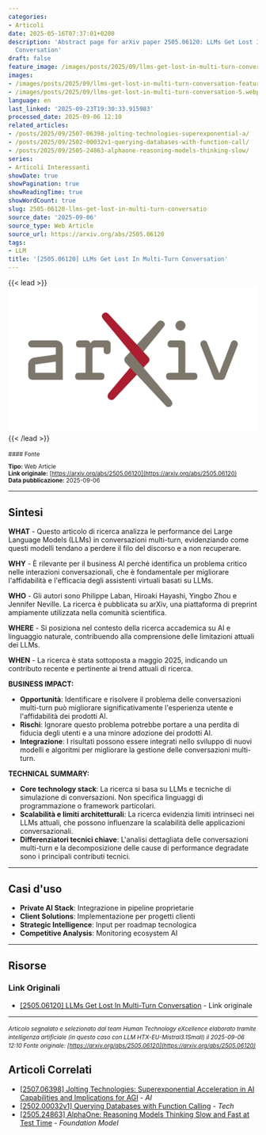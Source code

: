 ```yaml
---
categories:
- Articoli
date: 2025-05-16T07:37:01+0200
description: 'Abstract page for arXiv paper 2505.06120: LLMs Get Lost In Multi-Turn
  Conversation'
draft: false
feature_image: /images/posts/2025/09/llms-get-lost-in-multi-turn-conversation-featured.webp
images:
- /images/posts/2025/09/llms-get-lost-in-multi-turn-conversation-featured.webp
- /images/posts/2025/09/llms-get-lost-in-multi-turn-conversation-5.webp
language: en
last_linked: '2025-09-23T19:30:33.915983'
processed_date: 2025-09-06 12:10
related_articles:
- /posts/2025/09/2507-06398-jolting-technologies-superexponential-a/
- /posts/2025/09/2502-00032v1-querying-databases-with-function-call/
- /posts/2025/09/2505-24863-alphaone-reasoning-models-thinking-slow/
series:
- Articoli Interessanti
showDate: true
showPagination: true
showReadingTime: true
showWordCount: true
slug: 2505-06120-llms-get-lost-in-multi-turn-conversatio
source_date: '2025-09-06'
source_type: Web Article
source_url: https://arxiv.org/abs/2505.06120
tags:
- LLM
title: '[2505.06120] LLMs Get Lost In Multi-Turn Conversation'
---
```


{{< lead >}}
![Featured image](/images/posts/2025/09/llms-get-lost-in-multi-turn-conversation-featured.webp)
{{< /lead >}}

<small>
#### Fonte

**Tipo:** Web Article  
**Link originale:** [https://arxiv.org/abs/2505.06120](https://arxiv.org/abs/2505.06120)  
**Data pubblicazione:** 2025-09-06

</small>

---

## Sintesi

**WHAT** - Questo articolo di ricerca analizza le performance dei Large Language Models (LLMs) in conversazioni multi-turn, evidenziando come questi modelli tendano a perdere il filo del discorso e a non recuperare.

**WHY** - È rilevante per il business AI perché identifica un problema critico nelle interazioni conversazionali, che è fondamentale per migliorare l'affidabilità e l'efficacia degli assistenti virtuali basati su LLMs.

**WHO** - Gli autori sono Philippe Laban, Hiroaki Hayashi, Yingbo Zhou e Jennifer Neville. La ricerca è pubblicata su arXiv, una piattaforma di preprint ampiamente utilizzata nella comunità scientifica.

**WHERE** - Si posiziona nel contesto della ricerca accademica su AI e linguaggio naturale, contribuendo alla comprensione delle limitazioni attuali dei LLMs.

**WHEN** - La ricerca è stata sottoposta a maggio 2025, indicando un contributo recente e pertinente ai trend attuali di ricerca.

**BUSINESS IMPACT:**
- **Opportunità**: Identificare e risolvere il problema delle conversazioni multi-turn può migliorare significativamente l'esperienza utente e l'affidabilità dei prodotti AI.
- **Rischi**: Ignorare questo problema potrebbe portare a una perdita di fiducia degli utenti e a una minore adozione dei prodotti AI.
- **Integrazione**: I risultati possono essere integrati nello sviluppo di nuovi modelli e algoritmi per migliorare la gestione delle conversazioni multi-turn.

**TECHNICAL SUMMARY:**
- **Core technology stack**: La ricerca si basa su LLMs e tecniche di simulazione di conversazioni. Non specifica linguaggi di programmazione o framework particolari.
- **Scalabilità e limiti architetturali**: La ricerca evidenzia limiti intrinseci nei LLMs attuali, che possono influenzare la scalabilità delle applicazioni conversazionali.
- **Differenziatori tecnici chiave**: L'analisi dettagliata delle conversazioni multi-turn e la decomposizione delle cause di performance degradate sono i principali contributi tecnici.

---

## Casi d'uso

- **Private AI Stack**: Integrazione in pipeline proprietarie
- **Client Solutions**: Implementazione per progetti clienti
- **Strategic Intelligence**: Input per roadmap tecnologica
- **Competitive Analysis**: Monitoring ecosystem AI

---



## Risorse

### Link Originali
- [[2505.06120] LLMs Get Lost In Multi-Turn Conversation](https://arxiv.org/abs/2505.06120) - Link originale


---

*<small>Articolo segnalato e selezionato dal team Human Technology eXcellence elaborato tramite intelligenza artificiale (in questo caso con LLM HTX-EU-Mistral3.1Small) il 2025-09-06 12:10
Fonte originale: [https://arxiv.org/abs/2505.06120](https://arxiv.org/abs/2505.06120)</small>*

## Articoli Correlati

- [[2507.06398] Jolting Technologies: Superexponential Acceleration in AI Capabilities and Implications for AGI](/posts/2025/09/2507-06398-jolting-technologies-superexponential-a/) - *AI*
- [[2502.00032v1] Querying Databases with Function Calling](/posts/2025/09/2502-00032v1-querying-databases-with-function-call/) - *Tech*
- [[2505.24863] AlphaOne: Reasoning Models Thinking Slow and Fast at Test Time](/posts/2025/09/2505-24863-alphaone-reasoning-models-thinking-slow/) - *Foundation Model*